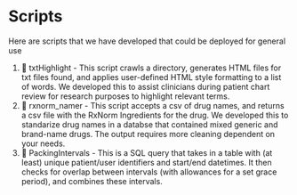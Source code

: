 # Scripts

Here are scripts that we have developed that could be deployed for general use

1. 🐍 txtHighlight - This script crawls a directory, generates HTML files for txt files found, and applies user-defined HTML style formatting to a list of words. We developed this to assist clinicians during patient chart review for research purposes to highlight relevant terms. 
2. 🐍 rxnorm_namer - This script accepts a csv of drug names, and returns a csv file with the RxNorm Ingredients for the drug. We developed this to standarize drug names in a databse that contained mixed generic and brand-name drugs. The output requires more cleaning dependent on your needs. 
3. 🧮 PackingIntervals - This is a SQL query that takes in a table with (at least) unique patient/user identifiers and start/end datetimes. It then checks for overlap between intervals (with allowances for a set grace period), and combines these intervals. 

